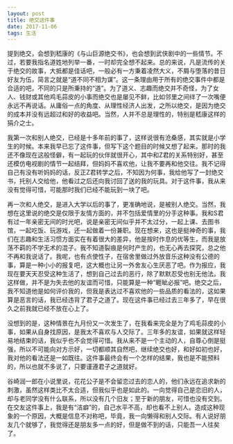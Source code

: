 ```yaml
---
layout: post
title: 绝交这件事
date: 2017-11-06
tags: 生活
---
```

提到绝交，会想到嵇康的《与山巨源绝交书》，也会想到武侠剧中的一些情节。不过，若要我指名道姓地列举一番，一时却完全想不起来。总的来说，凡是流传的关于绝交的故事，大抵都是佳话吧，一般必有一方秉着凌然大义，不屑与堕落的昔日好友为伍，简言之就是“道不同不相为谋”。这一条理由用于所有的绝交事件中都是合适的吧，不同的只是所秉持的“道”。为了道义、志趣而绝交并不奇怪，为了女人、钱财或其他鸡毛蒜皮的小事而绝交也是屡见不鲜，比如邻里之间绊了一次嘴便永远不再说话。从庸俗一点的角度、从理性经济人出发，之所以绝交，是因为绝交的成本并没有远超过和好的收益吧。当然，人并不总是理性的，特别是嵇康这样的狷介之士。

我第一次和别人绝交，已经是十多年前的事了，这样说很有沧桑感，其实就是小学生的时候。本来我早已忘了这件事，但写下这个题目的时候又想了起来。那时的我还不像现在这般怪僻，有一起玩的伙伴就很开心，其中和Z君的关系特别好，甚至还模仿电视剧的情节一起结拜，但妈妈不喜欢他，让我不要再和他交往。我不记得自己有没有听妈妈的话，反正Z君转学之后，不知因为何事，我给他写了一封绝交书，托别人交给他，他看过之后还向我讨回了送的我的玩具。对于这件事，我从来没有觉得可惜，可能那时我们已经不能玩到一块了吧。

再一次和人绝交，是进入大学以后的事了，更准确地说，是被别人绝交。当然，我想在这里说的绝交是仅限于友情方面的，并不包括爱情里的分手这种事。我和S君有过一年亲密无间的时光吧，说是亲密无间似乎并不太过分，一起上课、去图书馆，一起吃饭、玩游戏，还一起做着一份兼职。现在想来，这也是挺神奇的事，我们在志趣和生活习惯方面实在有着很大的差异，他是按时作息的优等生，而我是放荡不羁的不学无术的混子。我不知道裂痕是何时产生的，也无心再去探究，总之他不再和我说话了。我呢，也有点使性子，在宿舍里做过外放音乐这种没有公德的事，算是一种小小的报复吧，这大概也让另一外舍友心生厌恶了吧。作为报应，我现在要天天忍受这种生活了，想到自己过去的恶行，除了默默忍受也别无他法。我这样做，并不是为失去他的友谊而可惜，只能算是一种“睚眦必报”吧。绝交之后，我不知道他是如何评价我的，但我是表达过不喜欢他的一些品质的看法的，这如果算是恶言的话，我已经违背了君子之道了。现在这件事已经过去三年多了，早在很久之前我就已经不放在心上了。

没想到的是，这种情景在九月份又一次发生了，在我看来完全是为了鸡毛蒜皮的小事，如果从自身找原因，是我太不喜欢与人交际了。三年多的友谊，如果就这样轻易地结束的话，我似乎也不会觉得可惜。我从来不是一个主动的人，自尊心倒是挺强，所以不可能向对方示好，一切都顺其自然吧，继续绝交也好，和好如初也好，我对他的看法还是一如既往。这件事最终会有一个怎样的结果，我也是不能预料的，所以也就不多说了，只要谨遵君子之道就好。

谷崎润一郎在小说里说，花花公子是不会留恋过去的恋人的，他们永远在追求新的刺激，虽然这样类比不太合适，但我似乎也是如此的。一向觉得自己是恋旧的人，却与老同学没有什么联系，所以没有几个旧友；至于新的朋友，可惜也没有交到。在交友这件事上，我是有“洁癖”的，自己水平不高，却也看不上别人。造成这种现象的一个原因，大概是信息不对称吧，毕竟，我一向懒得和别人交际。有人说好朋友几个就够了，我觉得还是朋友多一点的好，但是做不到的话，只能吾一人往矣了。

